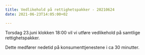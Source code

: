 ```yaml
---
title: Vedlikehold på rettighetspakker - 20210624
date: 2021-06-23T14:05:00+02

---
```

Torsdag 23.juni klokken 18:00 vil vi utføre vedlikehold på samtlige rettighetspakker. 

Dette medfører nedetid på konsumenttjenestene i ca 30 minutter. 

